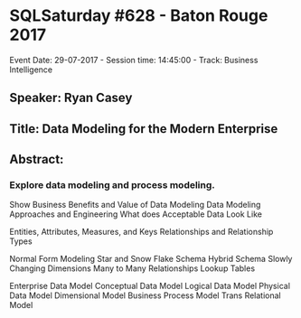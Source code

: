 # SQLSaturday #628 - Baton Rouge 2017
Event Date: 29-07-2017 - Session time: 14:45:00 - Track: Business Intelligence
## Speaker: Ryan Casey
## Title: Data Modeling for the Modern Enterprise
## Abstract:
### Explore data modeling and process modeling. 
Show Business Benefits and Value of Data Modeling
Data Modeling Approaches and Engineering
What does Acceptable Data Look Like
 
Entities, Attributes, Measures, and Keys
Relationships and Relationship Types
 
Normal Form Modeling
Star and Snow Flake Schema
Hybrid Schema
Slowly Changing Dimensions
Many to Many Relationships
Lookup Tables
 
Enterprise Data Model 
Conceptual Data Model 
Logical Data Model 
Physical Data Model 
Dimensional Model
Business Process Model
Trans Relational Model
